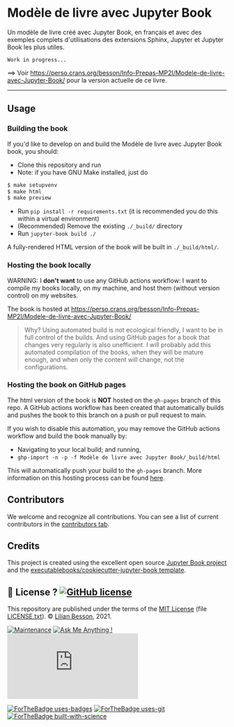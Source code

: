 # Modèle de livre avec Jupyter Book

Un modèle de livre créé avec Jupyter Book, en français et avec des exemples complets d'utilisations des extensions Sphinx, Jupyter et Jupyter Book les plus utiles.

```{warning}
Work in progress...
```

==> Voir <https://perso.crans.org/besson/Info-Prepas-MP2I/Modele-de-livre-avec-Jupyter-Book/> pour la version actuelle de ce livre.

----

## Usage

### Building the book

If you'd like to develop on and build the Modèle de livre avec Jupyter Book book, you should:

- Clone this repository and run
- Note: if you have GNU Make installed, just do
```bash
$ make setupvenv
$ make html
$ make preview
```
- Run `pip install -r requirements.txt` (it is recommended you do this within a virtual environment)
- (Recommended) Remove the existing `./_build/` directory
- Run `jupyter-book build ./`

A fully-rendered HTML version of the book will be built in `./_build/html/`.

### Hosting the book locally

WARNING: I **don't want** to use any GitHub actions workflow: I want to compile my books locally, on my machine, and host them (without version control) on my websites.

The book is hosted at https://perso.crans.org/besson/Info-Prepas-MP2I/Modele-de-livre-avec-Jupyter-Book/

> Why? Using automated build is not ecological friendly, I want to be in full control of the builds. And using GitHub pages for a book that changes very regularly is also unefficient.
> I will probably add this automated compilation of the books, when they will be mature enough, and when only the content will change, not the configurations.

### Hosting the book on GitHub pages

The html version of the book is **NOT** hosted on the `gh-pages` branch of this repo. A GitHub actions workflow has been created that automatically builds and pushes the book to this branch on a push or pull request to main.

If you wish to disable this automation, you may remove the GitHub actions workflow and build the book manually by:

- Navigating to your local build; and running,
- `ghp-import -n -p -f Modèle de livre avec Jupyter Book/_build/html`

This will automatically push your build to the `gh-pages` branch. More information on this hosting process can be found [here](https://jupyterbook.org/publish/gh-pages.html#manually-host-your-book-with-github-pages).

## Contributors

We welcome and recognize all contributions. You can see a list of current contributors in the [contributors tab](https://github.com/Info-Prepas-MP2I/Modele-de-livre-avec-Jupyter-Book/graphs/contributors).

## Credits

This project is created using the excellent open source [Jupyter Book project](https://jupyterbook.org/) and the [executablebooks/cookiecutter-jupyter-book template](https://github.com/executablebooks/cookiecutter-jupyter-book).


## :scroll: License ? [![GitHub license](https://img.shields.io/github/license/Info-Prepas-MP2I/Modele-de-livre-avec-Jupyter-Book.svg)](https://github.com/Info-Prepas-MP2I/Modele-de-livre-avec-Jupyter-Book/blob/master/LICENSE.txt)
This repository are published under the terms of the [MIT License](https://lbesson.mit-license.org/) (file [LICENSE.txt](LICENSE.txt)).
© [Lilian Besson](https://GitHub.com/Info-Prepas-MP2I), 2021.

[![Maintenance](https://img.shields.io/badge/Maintained%3F-yes-green.svg)](https://GitHub.com/Info-Prepas-MP2I/Modele-de-livre-avec-Jupyter-Book/graphs/commit-activity)
[![Ask Me Anything !](https://img.shields.io/badge/Ask%20me-anything-1abc9c.svg)](https://GitHub.com/Info-Prepas-MP2I/ama)
[![Analytics](https://ga-beacon.appspot.com/UA-38514290-17/github.com/Info-Prepas-MP2I/Modele-de-livre-avec-Jupyter-Book/README.md?pixel)](https://GitHub.com/Info-Prepas-MP2I/Modele-de-livre-avec-Jupyter-Book/)

[![ForTheBadge uses-badges](http://ForTheBadge.com/images/badges/uses-badges.svg)](http://ForTheBadge.com)
[![ForTheBadge uses-git](http://ForTheBadge.com/images/badges/uses-git.svg)](https://GitHub.com/)
[![ForTheBadge built-with-science](http://ForTheBadge.com/images/badges/built-with-science.svg)](https://GitHub.com/Info-Prepas-MP2I/)
